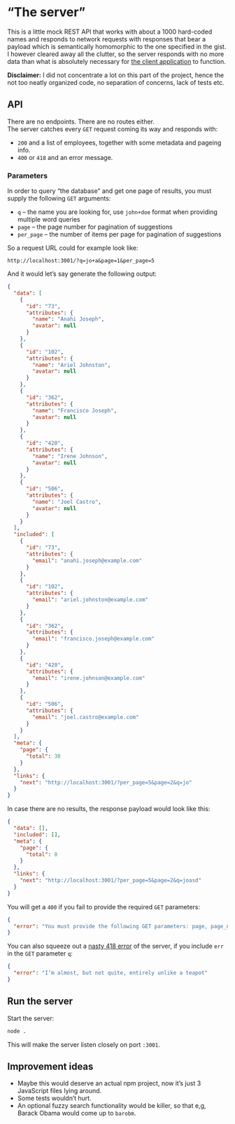 # “The server”

This is a little mock REST API that works with about a 1000 hard-coded names and responds to network requests with responses that bear a payload which is semantically homomorphic to the one specified in the gist. I however cleared away all the clutter, so the server responds with no more data than what is absolutely necessary for [the client application](../client/README.md) to function.

**Disclaimer:** I did not concentrate a lot on this part of the project, hence the not too neatly organized code, no separation of concerns, lack of tests etc.

## API

There are no endpoints. There are no routes either.<br />
The server catches every `GET` request coming its way and responds with:

- `200` and a list of employees, together with some metadata and pageing info.
- `400` or `418` and an error message.

### Parameters

In order to query “the database” and get one page of results, you must supply the following `GET` arguments:
- `q` – the name you are looking for, use `john+doe` format when providing multiple word queries
- `page` – the page number for pagination of suggestions
- `per_page` – the number of items per page for pagination of suggestions

So a request URL could for example look like:
```
http://localhost:3001/?q=jo+a&page=1&per_page=5
```
And it would let’s say generate the following output:
```json
{
  "data": [
    {
      "id": "73",
      "attributes": {
        "name": "Anahi Joseph",
        "avatar": null
      }
    },
    {
      "id": "102",
      "attributes": {
        "name": "Ariel Johnston",
        "avatar": null
      }
    },
    {
      "id": "362",
      "attributes": {
        "name": "Francisco Joseph",
        "avatar": null
      }
    },
    {
      "id": "420",
      "attributes": {
        "name": "Irene Johnson",
        "avatar": null
      }
    },
    {
      "id": "506",
      "attributes": {
        "name": "Joel Castro",
        "avatar": null
      }
    }
  ],
  "included": [
    {
      "id": "73",
      "attributes": {
        "email": "anahi.joseph@example.com"
      }
    },
    {
      "id": "102",
      "attributes": {
        "email": "ariel.johnston@example.com"
      }
    },
    {
      "id": "362",
      "attributes": {
        "email": "francisco.joseph@example.com"
      }
    },
    {
      "id": "420",
      "attributes": {
        "email": "irene.johnson@example.com"
      }
    },
    {
      "id": "506",
      "attributes": {
        "email": "joel.castro@example.com"
      }
    }
  ],
  "meta": {
    "page": {
      "total": 30
    }
  },
  "links": {
    "next": "http://localhost:3001/?per_page=5&page=2&q=jo"
  }
}
```

In case there are no results, the response payload would look like this:
```json
{
  "data": [],
  "included": [],
  "meta": {
    "page": {
      "total": 0
    }
  },
  "links": {
    "next": "http://localhost:3001/?per_page=5&page=2&q=joasd"
  }
}
```

You will get a `400` if you fail to provide the required `GET` parameters:
```json
{
  "error": "You must provide the following GET parameters: page, page_number, q"
}
```

You can also squeeze out a [nasty 418 error](https://developer.mozilla.org/en-US/docs/Web/HTTP/Status/418) of the server, if you include `err` in the `GET` parameter `q`:
```json
{
  "error": "I’m almost, but not quite, entirely unlike a teapot"
}
```
## Run the server

Start the server:
```bash
node .
```
This will make the server listen closely on port `:3001`.

## Improvement ideas

- Maybe this would deserve an actual npm project, now it’s just 3 JavaScript files lying around.
- Some tests wouldn’t hurt.
- An optional fuzzy search functionality would be killer, so that e,g, Barack Obama would come up to `barobm`.
